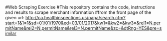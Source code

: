 #Web Scraping Exercise
#This repository contains the code, instructions and results to scrape merchant information
#from the front page of the given url: http://ca.healthinspections.us/napa/search.cfm?start=1&1=1&sd=01/01/1970&ed=03/01/2017&kw1=&kw2=&kw3=&rel1=N.permitName&rel2=N.permitName&rel3=N.permitName&zc=&dtRng=YES&pre=similar